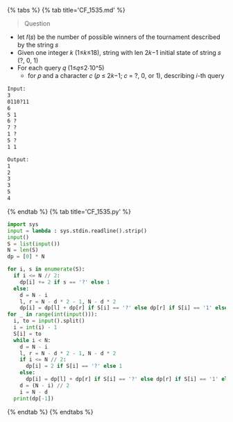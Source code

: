 {% tabs %}
{% tab title='CF_1535.md' %}

> Question

* let 𝑓(𝑠) be the number of possible winners of the tournament described by the string  𝑠
* Given one integer 𝑘 (1≤𝑘≤18), string with len 2𝑘−1 initial state of string 𝑠 (?, 0, 1)
* For each query 𝑞 (1≤𝑞≤2⋅10^5)
  * for 𝑝 and a character 𝑐 (𝑝 ≤ 2𝑘−1; 𝑐 = ?, 0, or 1), describing 𝑖-th query

```txt
Input:
3
0110?11
6
5 1
6 ?
7 ?
1 ?
5 ?
1 1

Output:
1
2
3
3
5
4
```

{% endtab %}
{% tab title='CF_1535.py' %}

```py
import sys
input = lambda : sys.stdin.readline().strip()
input()
S = list(input())
N = len(S)
dp = [0] * N

for i, s in enumerate(S):
  if i <= N // 2:
    dp[i] += 2 if s == '?' else 1
  else:
    d = N - i
    l, r = N - d * 2 - 1, N - d * 2
    dp[i] = dp[l] + dp[r] if S[i] == '?' else dp[r] if S[i] == '1' else dp[l]
for _ in range(int(input())):
  i, to = input().split()
  i = int(i) - 1
  S[i] = to
  while i < N:
    d = N - i
    l, r = N - d * 2 - 1, N - d * 2
    if i <= N // 2:
      dp[i] = 2 if S[i] == '?' else 1
    else:
      dp[i] = dp[l] + dp[r] if S[i] == '?' else dp[r] if S[i] == '1' else dp[l]
    d = (N - i) // 2
    i = N - d
  print(dp[-1])
```

{% endtab %}
{% endtabs %}
